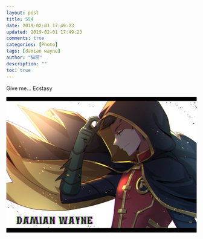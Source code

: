 ```yaml
---
layout: post
title: 554
date: 2019-02-01 17:49:23
updated: 2019-02-01 17:49:23
comments: true
categories: [Photo]
tags: [damian wayne]
author: "猫厨"
description: ""
toc: true
---
```


<p>Give me... Ecstasy<br /></p>

![](https://raw.githubusercontent.com/alicewish/meowchain247/master/img_cVZNdzJtQk9JV2ZTVmNQeU1MVTVIVjUyYzdDWlExcUxlSGJKaVlOeWcrL3Z4QXBsMU5rWXpBPT0.jpg)